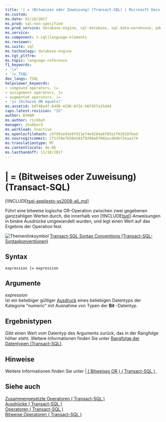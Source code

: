 ```yaml
---
title: '| = (Bitweises oder Zuweisung) (Transact-SQL) | Microsoft Docs'
ms.custom: 
ms.date: 01/10/2017
ms.prod: sql-non-specified
ms.prod_service: database-engine, sql-database, sql-data-warehouse, pdw
ms.service: 
ms.component: t-sql|language-elements
ms.reviewer: 
ms.suite: sql
ms.technology: database-engine
ms.tgt_pltfrm: 
ms.topic: language-reference
f1_keywords:
- '|='
- '|=_TSQL'
dev_langs: TSQL
helpviewer_keywords:
- compound operators, |=
- assignment operators, |=
- augmented operators, |=
- '|= (bitwise OR equals)'
ms.assetid: bd746a4f-6498-4196-bf2e-b6f457a15d44
caps.latest.revision: "15"
author: BYHAM
ms.author: rickbyh
manager: jhubbard
ms.workload: Inactive
ms.openlocfilehash: c5f991e93e9fd11e74e9284a6f85e1f010187bed
ms.sourcegitcommit: 2713f8e7b504101f9298a0706bacd84bf2eaa174
ms.translationtype: MT
ms.contentlocale: de-DE
ms.lasthandoff: 11/18/2017
---
```

# <a name="-bitwise-or-assignment-transact-sql"></a>| = (Bitweises oder Zuweisung) (Transact-SQL)
[!INCLUDE[tsql-appliesto-ss2008-all_md](../../includes/tsql-appliesto-ss2008-all-md.md)]

  Führt eine bitweise logische OR-Operation zwischen zwei gegebenen ganzzahligen Werten durch, die innerhalb von [!INCLUDE[tsql](../../includes/tsql-md.md)]-Anweisungen in binäre Ausdrücke umgewandelt wurden, und legt einen Wert auf das Ergebnis der Operation fest.  
  
 ![Themenlinksymbol](../../database-engine/configure-windows/media/topic-link.gif "Topic link icon") [Transact-SQL Syntax Conventions (Transact-SQL-Syntaxkonventionen)](../../t-sql/language-elements/transact-sql-syntax-conventions-transact-sql.md)  
  
## <a name="syntax"></a>Syntax  
  
```  
expression |= expression  
```  
  
## <a name="arguments"></a>Argumente  
 *expression*  
 Ist ein beliebiger gültiger [Ausdruck](../../t-sql/language-elements/expressions-transact-sql.md) eines beliebigen Datentyps der Kategorie "numeric" mit Ausnahme von Typen der **Bit** -Datentyp.  
  
## <a name="result-types"></a>Ergebnistypen  
 Gibt einen Wert vom Datentyp des Arguments zurück, das in der Rangfolge höher steht. Weitere Informationen finden Sie unter [Rangfolge der Datentypen &#40;Transact-SQL&#41;](../../t-sql/data-types/data-type-precedence-transact-sql.md).  
  
## <a name="remarks"></a>Hinweise  
 Weitere Informationen finden Sie unter [&#124; &#40; Bitweises OR &#41; &#40; Transact-SQL &#41; ](../../t-sql/language-elements/bitwise-or-transact-sql.md).  
  
## <a name="see-also"></a>Siehe auch  
 [Zusammengesetzte Operatoren &#40; Transact-SQL &#41;](../../t-sql/language-elements/compound-operators-transact-sql.md)   
 [Ausdrücke &#40; Transact-SQL &#41;](../../t-sql/language-elements/expressions-transact-sql.md)   
 [Operatoren &#40; Transact-SQL &#41;](../../t-sql/language-elements/operators-transact-sql.md)   
 [Bitweise Operatoren &#40; Transact-SQL &#41;](../../t-sql/language-elements/bitwise-operators-transact-sql.md)  
  
  
